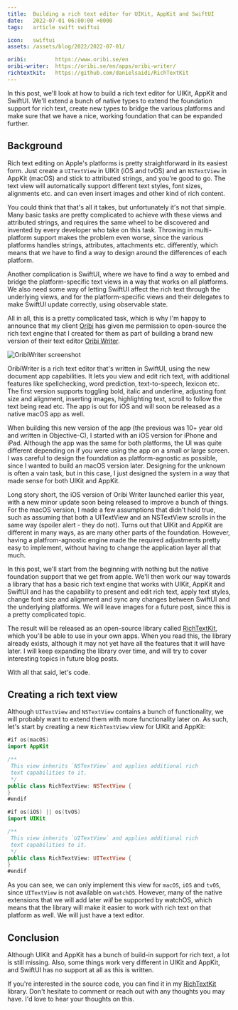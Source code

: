```yaml
---
title:  Building a rich text editor for UIKit, AppKit and SwiftUI
date:   2022-07-01 06:00:00 +0000
tags:   article swift swiftui

icon:   swiftui
assets: /assets/blog/2022/2022-07-01/

oribi:         https://www.oribi.se/en
oribi-writer:  https://oribi.se/en/apps/oribi-writer/
richtextkit:   https://github.com/danielsaidi/RichTextKit
---
```


In this post, we'll look at how to build a rich text editor for UIKit, AppKit and SwiftUI. We'll extend a bunch of native types to extend the foundation support for rich text, create new types to bridge the various platforms and make sure that we have a nice, working foundation that can be expanded further.


## Background

Rich text editing on Apple's platforms is pretty straightforward in its easiest form. Just create a `UITextView` in UIKit (iOS and tvOS) and an `NSTextView` in AppKit (macOS) and stick to attributed strings, and you're good to go. The text view will automatically support different text styles, font sizes, alignments etc. and can even insert images and other kind of rich content.

You could think that that's all it takes, but unfortunately it's not that simple. Many basic tasks are pretty complicated to achieve with these views and attributed strings, and requires the same wheel to be discovered and invented by every developer who take on this task. Throwing in multi-platform support makes the problem even worse, since the various platforms handles strings, attributes, attachments etc. differently, which means that we have to find a way to design around the differences of each platform.

Another complication is SwiftUI, where we have to find a way to embed and bridge the platform-specific text views in a way that works on all platforms. We also need some way of letting SwiftUI affect the rich text through the underlying views, and for the platform-specific views and their delegates to make SwiftUI update correctly, using observable state.

All in all, this is a pretty complicated task, which is why I'm happy to announce that my client [Oribi]({{page.oribi}}) has given me permission to open-source the rich text engine that I created for them as part of building a brand new version of their text editor [Oribi Writer]({{page.oribi-writer}}).

![OribiWriter screenshot]({{page.assets}}oribi-writer.jpg)

OribiWriter is a rich text editor that's written in SwiftUI, using the new document app capabilities. It lets you view and edit rich text, with additional features like spellchecking, word prediction, text-to-speech, lexicon etc. The first version supports toggling bold, italic and underline, adjusting font size and alignment, inserting images, highlighting text, scroll to follow the text being read etc. The app is out for iOS and will soon be released as a native macOS app as well.

When building this new version of the app (the previous was 10+ year old and written in Objective-C), I started with an iOS version for iPhone and iPad. Although the app was the same for both platforms, the UI was quite different depending on if you were using the app on a small or large screen. I was careful to design the foundation as platform-agnostic as possible, since I wanted to build an macOS version later. Designing for the unknown is often a vain task, but in this case, I just designed the system in a way that made sense for both UIKit and AppKit.

Long story short, the iOS version of Oribi Writer launched earlier this year, with a new minor update soon being released to improve a bunch of things. For the macOS version, I made a few assumptions that didn't hold true, such as assuming that both a UITextView and an NSTextView scrolls in the same way (spoiler alert - they do not). Turns out that UIKit and AppKit are different in many ways, as are many other parts of the foundation. However, having a platfrom-agnostic engine made the required adjustments pretty easy to implement, without having to change the application layer all that much.

In this post, we'll start from the beginning with nothing but the native foundation support that we get from apple. We'll then work our way towards a library that has a basic rich text engine that works with UIKit, AppKit and SwiftUI and has the capability to present and edit rich text, apply text styles, change font size and alignment and sync any changes between SwiftUI and the underlying platforms. We will leave images for a future post, since this is a pretty complicated topic.

The result will be released as an open-source library called [RichTextKit]({{page.richtextkit}}), which you'll be able to use in your own apps. When you read this, the library already exists, although it may not yet have all the features that it will have later. I will keep expanding the library over time, and will try to cover interesting topics in future blog posts.

With all that said, let's code.


## Creating a rich text view

Although `UITextView` and `NSTextView` contains a bunch of functionality, we will probably want to extend them with more functionality later on. As such, let's start by creating a new `RichTextView` view for UIKit and AppKit:

```swift
#if os(macOS)
import AppKit

/**
 This view inherits `NSTextView` and applies additional rich
 text capabilities to it.
 */
public class RichTextView: NSTextView {
}
#endif
```

```swift
#if os(iOS) || os(tvOS)
import UIKit

/**
 This view inherits `UITextView` and applies additional rich
 text capabilities to it.
 */
public class RichTextView: UITextView {
}
#endif
```

As you can see, we can only implement this view for `macOS`, `iOS` and `tvOS`, since `UITextView` is not available on `watchOS`. However, many of the native extensions that we will add later *will* be supported by watchOS, which means that the library will make it easier to work with rich text on that platform as well. We will just have a text editor. 






## Conclusion

Although UIKit and AppKit has a bunch of build-in support for rich text, a lot is still missing. Also, some things work very different in UIKit and AppKit, and SwiftUI has no support at all as this is written.

If you're interested in the source code, you can find it in my [RichTextKit]({{page.richtextkit}}) library. Don't hesitate to comment or reach out with any thoughts you may have. I'd love to hear your thoughts on this.